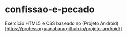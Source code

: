 # confissao-e-pecado
Exercício HTML5 e CSS baseado no (Projeto Android)[https://professorguanabara.github.io/projeto-android/]
